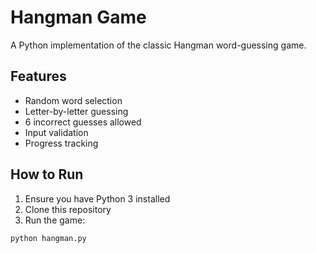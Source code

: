 # Hangman Game

A Python implementation of the classic Hangman word-guessing game.

## Features
- Random word selection
- Letter-by-letter guessing
- 6 incorrect guesses allowed
- Input validation
- Progress tracking

## How to Run
1. Ensure you have Python 3 installed
2. Clone this repository
3. Run the game:
```bash
python hangman.py
